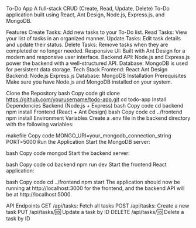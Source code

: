 To-Do App
A full-stack CRUD (Create, Read, Update, Delete) To-Do application built using React, Ant Design, Node.js, Express.js, and MongoDB.

Features
Create Tasks: Add new tasks to your To-Do list.
Read Tasks: View your list of tasks in an organized manner.
Update Tasks: Edit task details and update their status.
Delete Tasks: Remove tasks when they are completed or no longer needed.
Responsive UI: Built with Ant Design for a modern and responsive user interface.
Backend API: Node.js and Express.js power the backend with a well-structured API.
Database: MongoDB is used for persistent data storage.
Tech Stack
Frontend:
React
Ant Design
Backend:
Node.js
Express.js
Database:
MongoDB
Installation
Prerequisites
Make sure you have Node.js and MongoDB installed on your system.

Clone the Repository
bash
Copy code
git clone https://github.com/yourusername/todo-app.git
cd todo-app
Install Dependencies
Backend (Node.js + Express)
bash
Copy code
cd backend
npm install
Frontend (React + Ant Design)
bash
Copy code
cd ../frontend
npm install
Environment Variables
Create a .env file in the backend directory with the following variables:

makefile
Copy code
MONGO_URI=your_mongodb_connection_string
PORT=5000
Run the Application
Start the MongoDB server:

bash
Copy code
mongod
Start the backend server:

bash
Copy code
cd backend
npm run dev
Start the frontend React application:

bash
Copy code
cd ../frontend
npm start
The application should now be running at http://localhost:3000 for the frontend, and the backend API will be at http://localhost:5000.

API Endpoints
GET /api/tasks: Fetch all tasks
POST /api/tasks: Create a new task
PUT /api/tasks/:id: Update a task by ID
DELETE /api/tasks/:id: Delete a task by ID
